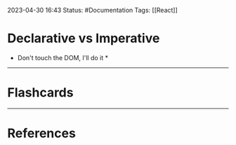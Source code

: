 2023-04-30 16:43
Status: #Documentation 
Tags: [[React]]

# Declarative vs Imperative

* Don't touch the DOM, I'll do it
	* 






___
# Flashcards



---
# References
